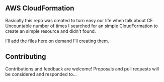 ## AWS CloudFormation

Basically this repo was created to turn easy our life when talk about CF. Uncountable number of times I searched for an simple CloudFormation to create an simple resource and didn't found.

I'll add the files here on demand I'll creating them. 

## Contributing

Contributions and feedback are welcome! Proposals and pull requests will be considered and responded to...

